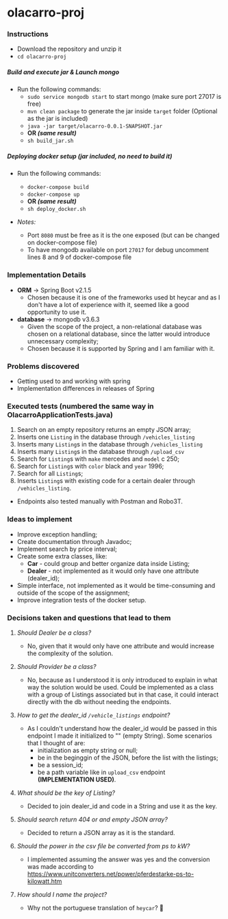 # olacarro-proj

### Instructions

- Download the repository and unzip it
- `cd olacarro-proj`
  
##### Build and execute jar & Launch mongo

- Run the following commands:
  - `sudo service mongodb start` to start mongo (make sure port 27017 is free)
  - `mvn clean package` to generate the jar inside `target` folder (Optional as the jar is included)
  - `java -jar target/olacarro-0.0.1-SNAPSHOT.jar`
  - **OR _(same result)_**
  - `sh build_jar.sh`
  
##### Deploying docker setup (jar included, no need to build it)
- Run the following commands:
  - `docker-compose build`
  - `docker-compose up`
  - **OR _(same result)_**
  - `sh deploy_docker.sh`
  
- *Notes:*
  - Port `8080` must be free as it is the one exposed (but can be changed on docker-compose file)
  - To have mongodb available on port `27017` for debug uncomment lines 8 and 9 of docker-compose file
  
### Implementation Details

- **ORM** -> Spring Boot v2.1.5
  - Chosen because it is one of the frameworks used bt heycar and as I don't have a lot of experience with it, seemed like a good opportunity to use it.
- **database** -> mongodb v3.6.3
  - Given the scope of the project, a non-relational database was chosen on a relational database, since the latter would introduce unnecessary complexity;
  - Chosen because it is supported by Spring and I am familiar with it.
  
### Problems discovered
- Getting used to and working with spring 
- Implementation differences in releases of Spring

### Executed tests (numbered the same way in OlacarroApplicationTests.java)
  1) Search on an empty repository returns an empty JSON array;
  2) Inserts one `Listing` in the database through `/vehicles_listing`
  3) Inserts many `Listing`s in the database through `/vehicles_listing`
  4) Inserts many `Listing`s in the database through `/upload_csv`
  5) Search for `Listing`s with `make` mercedes and `model` c 250;
  6) Search for `Listing`s with `color` black and `year` 1996;
  7) Search for all `Listing`s;
  8) Inserts `Listing`s with existing code for a certain dealer through `/vehicles_listing`.
  
  - Endpoints also tested manually with Postman and Robo3T.

### Ideas to implement
- Improve exception handling;
- Create documentation through Javadoc;
- Implement search by price interval;
- Create some extra classes, like:
  - **Car** - could group and better organize data inside Listing;
  - **Dealer** - not implemented as it would only have one attribute (dealer_id);
- Simple interface, not implemented as it would be time-consuming and outside of the scope of the assignment;
- Improve integration tests of the docker setup.

### Decisions taken and questions that lead to them
1) *Should Dealer be a class?*
    - No, given that it would only have one attribute and would increase the complexity of the solution.

2) *Should Provider be a class?*
    - No, because as I understood it is only introduced to explain in what way the solution would be used. Could be implemented as a class with a group of Listings associated but in that case, it could interact directly with the db without needing the endpoints.

3) *How to get the dealer_id `/vehicle_listings` endpoint?*
    - As I couldn't understand how the dealer_id would be passed in this endpoint I made it initialized to "" (empty String). Some scenarios that I thought of are:
      - initialization as empty string or null;
      - be in the beginggin of the JSON, before the list with the listings;
      - be a session_id;
      - be a path variable like in `upload_csv` endpoint **(IMPLEMENTATION USED)**.
 
4) *What should be the key of Listing?*
    - Decided to join dealer_id and code in a String and use it as the key.

5) *Should search return 404 or and empty JSON array?*
    - Decided to return a JSON array as it is the standard.

6) *Should the power in the csv file be converted from ps to kW?*
    - I implemented assuming the answer was yes and the conversion was made according to  https://www.unitconverters.net/power/pferdestarke-ps-to-kilowatt.htm

7) *How should I name the project?*
    - Why not the portuguese translation of `heycar`? :thinking:
